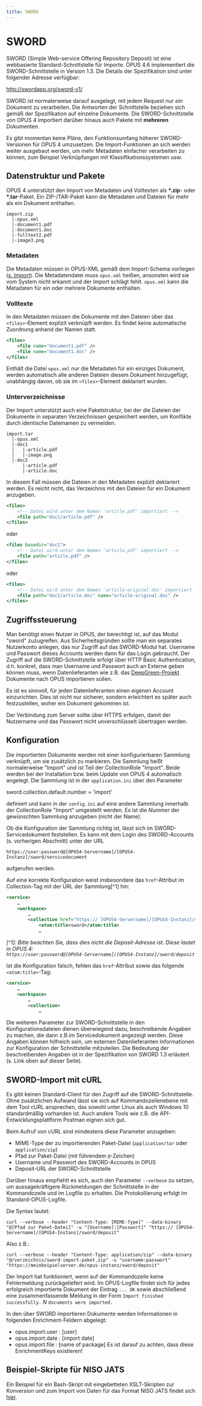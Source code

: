 ```yaml
---
title: SWORD
---
```



# SWORD 

SWORD (Simple Web-service Offering Repository Deposit) ist eine webbasierte
Standard-Schnittstelle für Importe. OPUS 4.6 implementiert die SWORD-Schnittstelle in
Version 1.3. Die Details der Spezifikation sind unter folgender Adresse verfügbar:

<http://swordapp.org/sword-v1/>

SWORD ist normalerweise darauf ausgelegt, mit jedem Request nur *ein* Dokument zu
verarbeiten. Die Antworten der Schnittstelle beziehen sich gemäß der Spezifikation auf
einzelne Dokumente. Die SWORD-Schnittstelle von OPUS 4 importiert darüber hinaus auch
Pakete mit **mehreren** Dokumenten.  

<p class="info">
Es gibt momentan keine Pläne, den Funktionsumfang höherer SWORD-Versionen für OPUS 4
umzusetzen. Die Import-Funktionen an sich werden weiter ausgebaut werden, um mehr
Metadaten einfacher verarbeiten zu können, zum Beispiel Verknüpfungen mit
Klassifikationssystemen usw.
</p>


## Datenstruktur und Pakete

OPUS 4 unterstützt den Import von Metadaten und Volltexten als **\*.zip**- oder
**\*.tar**-Paket. Ein ZIP-/TAR-Paket kann die Metadaten und Dateien für mehr als 
ein Dokument enthalten.

    import.zip
      |-opus.xml
      |-document1.pdf
      |-document1.doc
      |-fulltext2.pdf
      |-image3.png


### Metadaten

Die Metadaten müssen in OPUS-XML gemäß dem Import-Schema vorliegen
([s. Import](index.html)). Die Metadatendatei muss `opus.xml` heißen, ansonsten
wird sie vom System nicht erkannt und der Import schlägt fehlt. `opus.xml` kann
die Metadaten für ein oder mehrere Dokumente enthalten. 

### Volltexte

In den Metadaten müssen die Dokumente mit den Dateien über das `<files>`-Element
explizit verknüpft werden. Es findet keine automatische Zuordnung anhand der
Namen statt. 

``` xml
<files>
    <file name="document1.pdf" />
    <file name="document1.doc" />
</files>
```

Enthält die Datei `opus.xml` nur die Metadaten für ein einziges Dokument, werden 
automatisch alle anderen Dateien diesem Dokument hinzugefügt, unabhängig davon, 
ob sie im `<files>`-Element deklariert wurden.

### Unterverzeichnisse 

Der Import unterstützt auch eine Paketstruktur, bei der die Dateien der Dokumente in 
separaten Verzeichnissen gespeichert werden, um Konflikte durch identische Dateinamen 
zu vermeiden.

    import.tar
      |-opus.xml
      |-doc1
      |   |-article.pdf
      |   |-image.png
      |-doc2
          |-article.pdf
          |-article.doc
          
In diesem Fall müssen die Dateien in den Metadaten explizit deklariert werden. Es reicht 
nicht, das Verzeichnis mit den Dateien für ein Dokument anzugeben.

``` xml
<files>
    <!-- Datei wird unter dem Namen 'article.pdf' importiert -->
    <file path="doc1/article.pdf" />
</files>
```

oder

``` xml
<files basedir="doc1">
    <!-- Datei wird unter dem Namen 'article.pdf' importiert -->
    <file path="article.pdf" />
</files>
```

oder

``` xml
<files>
    <!-- Datei wird unter dem Namen 'article-original.doc' importiert -->
    <file path="doc1/article.doc" name="article-original.doc" />
</files>
```


## Zugriffssteuerung

Man benötigt einen Nutzer in OPUS, der berechtigt ist, auf das Modul "sword" 
zuzugreifen. Aus Sicherheitsgründen sollte man ein separates Nutzerkonto anlegen,
das nur Zugriff auf das SWORD-Modul hat. Username und Passwort dieses Accounts 
werden dann für das Login gebraucht. Der Zugriff auf die SWORD-Schnittstelle erfolgt
über HTTP Basic Authentication, d.h. konkret, dass man Username und Passwort auch
an Externe geben können muss, wenn Datenlieferanten wie z.B. das
[DeepGreen-Projekt](https://deepgreen.kobv.de) Dokumente nach OPUS importieren
sollen.

Es ist es sinnvoll, für jeden Datenlieferanten einen eigenen Account einzurichten.
Dies ist nicht nur sicherer, sondern erleichtert es später auch festzustellen, woher
ein Dokument gekommen ist. 

<p class="warning">
Der Verbindung zum Server sollte über HTTPS erfolgen, damit der Nutzername und das 
Passwort nicht unverschlüsselt übertragen werden. 
</p> 


## Konfiguration

Die importierten Dokumente werden mit einer konfigurierbaren Sammlung verknüpft, um sie 
zusätzlich zu markieren. Die Sammlung heißt normalerweise "Import" und ist Teil der 
CollectionRole "Import". Beide werden bei der Installation bzw. beim Update von OPUS 4 
automatisch angelegt. Die Sammlung ist in der `application.ini` über den Parameter

sword.collection.default.number = 'import'

definiert und kann in der `config.ini` auf eine andere Sammlung innerhalb der 
CollectionRole "Import" umgestellt werden. Es ist die *Nummer* der gewünschten
Sammlung anzugeben (nicht der Name).

Ob die Konfiguration der Sammlung richtig ist, lässt sich im SWORD-Servicedokument
feststellen. Es kann mit dem Login des SWORD-Accounts (s. vorherigen Abschnitt) unter
der URL

    https://user:password@[OPUS4-Servername]/[OPUS4-Instanz]/sword/servicedocument

aufgerufen werden. 

Auf eine korrekte Konfiguration weist insbesondere das `href`-Attribut im
Collection-Tag mit der URL der Sammlung[^1] hin:

``` xml
<service>
    …
    <workspace>
        …
        <collection href="https:// [OPUS4-Servername]/[OPUS4-Instanz]/sword/index/index/Import/[Collection-Nummer]">
            <atom:title>sword</atom:title>
            …
```
*[^1]: Bitte beachten Sie, dass dies nicht die Deposit-Adresse ist. Diese lautet in OPUS 4:  
    `https://user:password@[OPUS4-Servername]/[OPUS4-Instanz]/sword/deposit`*

Ist die Konfiguration falsch, fehlen das `href`-Attribut sowie das folgende 
`<atom:title>`-Tag:

``` xml
<service>
    …
    <workspace>
        …
        <collection>
            …
```
    
Die weiteren Parameter zur SWORD-Schnittstelle in den Konfigurationsdateien dienen
überwiegend dazu, beschreibende Angaben zu machen, die dann z.B.im Servicedokument
angezeigt werden. Diese Angaben können hilfreich sein, um externen Datenlieferanten
Informationen zur Konfiguration der Schnittstelle mitzuteilen. Die Bedeutung
der beschreibenden Angaben ist in der Spezifikation von SWORD 1.3 erläutert
(s. Link oben auf dieser Seite).


## SWORD-Import mit cURL

Es gibt keinen Standard-Client für den Zugriff auf die SWORD-Schnittstelle. Ohne zusätzlichen Aufwand lässt sie sich auf Kommandozeilenebene mit dem Tool cURL ansprechen, das sowohl unter Linux als auch Windows 10 standardmäßig vorhanden ist. Auch andere Tools wie z.B. die API-Entwicklungsplattform Postman eignen sich gut.
 
Beim Aufruf von cURL sind mindestens diese Parameter anzugeben:
* MIME-Type der zu importierenden Paket-Datei (`application/tar` oder `application/zip`)
* Pfad zur Paket-Datei (mit führendem `@`-Zeichen)
* Username und Passwort des SWORD-Accounts in OPUS
* Deposit-URL der SWORD-Schnittstelle

Darüber hinaus empfiehlt es sich, auch den Parameter `--verbose` zu setzen, um aussagekräftigere Rückmeldungen der Schnittstelle in der Kommandozeile und im Logfile zu erhalten. Die Protokollierung erfolgt im Standard-OPUS-Logfile.

Die Syntax lautet:

`curl --verbose --header "Content-Type: [MIME-Type]" --data-binary "@[Pfad zur Paket-Datei]" -u "[Username]:[Passwort]" "https:// [OPUS4-Servername]/[OPUS4-Instanz]/sword/deposit"`

Also z.B.:

`curl --verbose --header "Content-Type: application/zip" --data-binary "@/verzeichnis/sword-import-paket.zip" -u "username:passwort" "https://meinbeipielserver.de/opus-instanz/sword/deposit"`

Der Import hat funktioniert, wenn auf der Kommandozeile keine Fehlermeldung zurückgeliefert wird. Im OPUS-Logfile findet sich für jedes erfolgreich importierte Dokument der Eintrag `... OK` sowie abschließend eine zusammenfassende Meldung in der Form `Import finished successfully.` *N* `documents were imported.`

In den über SWORD importieren Dokumente werden Informationen in folgenden Enrichment-Feldern abgelegt:
- opus.import.user : [user]
- opus.import.date : [import date]
- opus.import.file : [name of package]
Es ist darauf zu achten, dass diese EnrichmentKeys existieren!


## Beispiel-Skripte für NISO JATS

Ein Beispiel für ein Bash-Skript mit eingebetteten XSLT-Skripten zur Konversion und zum Import von Daten für das Format NISO JATS findet sich [hier](jats.html).
